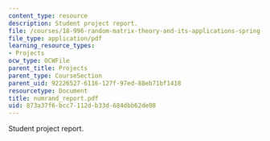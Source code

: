```yaml
---
content_type: resource
description: Student project report.
file: /courses/18-996-random-matrix-theory-and-its-applications-spring-2004/873a37f6bcc7112db33d684dbb62de08_numrand_report.pdf
file_type: application/pdf
learning_resource_types:
- Projects
ocw_type: OCWFile
parent_title: Projects
parent_type: CourseSection
parent_uid: 92226527-6116-127f-97ed-88eb71bf1418
resourcetype: Document
title: numrand_report.pdf
uid: 873a37f6-bcc7-112d-b33d-684dbb62de08
---
```

Student project report.